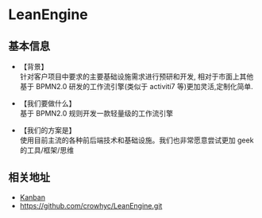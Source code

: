 # LeanEngine
## 基本信息
- 【背景】   
针对客户项目中要求的主要基础设施需求进行预研和开发,
相对于市面上其他基于 BPMN2.0 研发的工作流引擎(类似于 activiti7 等)更加灵活,定制化简单.

- 【我们要做什么】   
基于 BPMN2.0 规则开发一款轻量级的工作流引擎

- 【我们的方案是】   
使用目前主流的各种前后端技术和基础设施。我们也非常愿意尝试更加 geek 的工具/框架/思维

## 相关地址
- [Kanban](https://www.teambition.com/project/5e44074c78c0fe0022a10382/tasks/view/all)   
- https://github.com/crowhyc/LeanEngine.git
